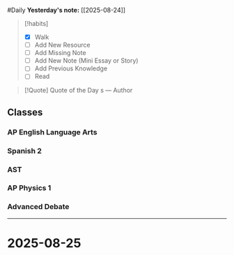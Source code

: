 #Daily
**Yesterday's note:** [[2025-08-24]]

> [!habits] 
>- [x] Walk 
>- [ ] Add New Resource 
> - [ ] Add Missing Note 
> - [ ] Add New Note (Mini Essay or Story) 
> - [ ] Add Previous Knowledge 
> - [ ] Read 

> [!Quote]  Quote of the Day
> s
> — Author

## Classes 

### AP English Language Arts 

### Spanish 2 

### AST

### AP Physics 1 

### Advanced Debate 


<hr>

# 2025-08-25

